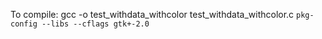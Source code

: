 To compile:
gcc -o test_withdata_withcolor test_withdata_withcolor.c `pkg-config --libs --cflags gtk+-2.0`

